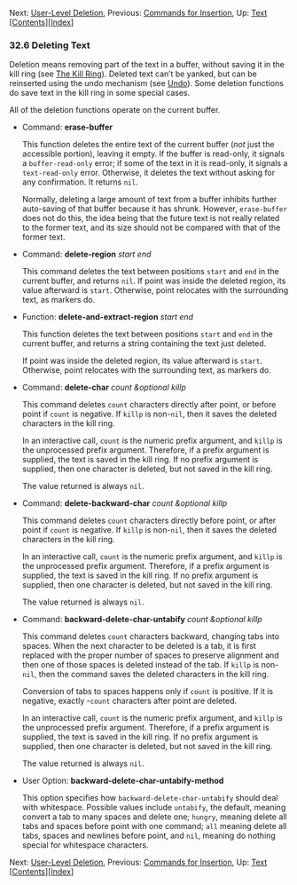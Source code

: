 

Next: [User-Level Deletion](User_002dLevel-Deletion.html), Previous: [Commands for Insertion](Commands-for-Insertion.html), Up: [Text](Text.html)   \[[Contents](index.html#SEC_Contents "Table of contents")]\[[Index](Index.html "Index")]

### 32.6 Deleting Text

Deletion means removing part of the text in a buffer, without saving it in the kill ring (see [The Kill Ring](The-Kill-Ring.html)). Deleted text can’t be yanked, but can be reinserted using the undo mechanism (see [Undo](Undo.html)). Some deletion functions do save text in the kill ring in some special cases.

All of the deletion functions operate on the current buffer.

*   Command: **erase-buffer**

    This function deletes the entire text of the current buffer (*not* just the accessible portion), leaving it empty. If the buffer is read-only, it signals a `buffer-read-only` error; if some of the text in it is read-only, it signals a `text-read-only` error. Otherwise, it deletes the text without asking for any confirmation. It returns `nil`.

    Normally, deleting a large amount of text from a buffer inhibits further auto-saving of that buffer because it has shrunk. However, `erase-buffer` does not do this, the idea being that the future text is not really related to the former text, and its size should not be compared with that of the former text.

<!---->

*   Command: **delete-region** *start end*

    This command deletes the text between positions `start` and `end` in the current buffer, and returns `nil`. If point was inside the deleted region, its value afterward is `start`. Otherwise, point relocates with the surrounding text, as markers do.

<!---->

*   Function: **delete-and-extract-region** *start end*

    This function deletes the text between positions `start` and `end` in the current buffer, and returns a string containing the text just deleted.

    If point was inside the deleted region, its value afterward is `start`. Otherwise, point relocates with the surrounding text, as markers do.

<!---->

*   Command: **delete-char** *count \&optional killp*

    This command deletes `count` characters directly after point, or before point if `count` is negative. If `killp` is non-`nil`, then it saves the deleted characters in the kill ring.

    In an interactive call, `count` is the numeric prefix argument, and `killp` is the unprocessed prefix argument. Therefore, if a prefix argument is supplied, the text is saved in the kill ring. If no prefix argument is supplied, then one character is deleted, but not saved in the kill ring.

    The value returned is always `nil`.

<!---->

*   Command: **delete-backward-char** *count \&optional killp*

    This command deletes `count` characters directly before point, or after point if `count` is negative. If `killp` is non-`nil`, then it saves the deleted characters in the kill ring.

    In an interactive call, `count` is the numeric prefix argument, and `killp` is the unprocessed prefix argument. Therefore, if a prefix argument is supplied, the text is saved in the kill ring. If no prefix argument is supplied, then one character is deleted, but not saved in the kill ring.

    The value returned is always `nil`.

<!---->

*   Command: **backward-delete-char-untabify** *count \&optional killp*

    This command deletes `count` characters backward, changing tabs into spaces. When the next character to be deleted is a tab, it is first replaced with the proper number of spaces to preserve alignment and then one of those spaces is deleted instead of the tab. If `killp` is non-`nil`, then the command saves the deleted characters in the kill ring.

    Conversion of tabs to spaces happens only if `count` is positive. If it is negative, exactly -`count` characters after point are deleted.

    In an interactive call, `count` is the numeric prefix argument, and `killp` is the unprocessed prefix argument. Therefore, if a prefix argument is supplied, the text is saved in the kill ring. If no prefix argument is supplied, then one character is deleted, but not saved in the kill ring.

    The value returned is always `nil`.

<!---->

*   User Option: **backward-delete-char-untabify-method**

    This option specifies how `backward-delete-char-untabify` should deal with whitespace. Possible values include `untabify`, the default, meaning convert a tab to many spaces and delete one; `hungry`, meaning delete all tabs and spaces before point with one command; `all` meaning delete all tabs, spaces and newlines before point, and `nil`, meaning do nothing special for whitespace characters.

Next: [User-Level Deletion](User_002dLevel-Deletion.html), Previous: [Commands for Insertion](Commands-for-Insertion.html), Up: [Text](Text.html)   \[[Contents](index.html#SEC_Contents "Table of contents")]\[[Index](Index.html "Index")]
